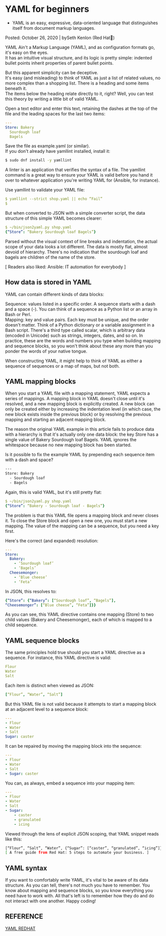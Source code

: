 # YAML for beginners

- YAML is an easy, expressive, data-oriented language that distinguishes itself from document markup languages.

Posted: October 26, 2020 | bySeth Kenlon (Red Hat🎈)

YAML Ain't a Markup Language (YAML), and as configuration formats go, it's easy on the eyes.  
It has an intuitive visual structure, and its logic is pretty simple: indented bullet points inherit properties of parent bullet points.  

But this apparent simplicity can be deceptive.  
It's easy (and misleading) to think of YAML as just a list of related values, no more complex than a shopping list. There is a heading and some items beneath it.  
The items below the heading relate directly to it, right? Well, you can test this theory by writing a little bit of valid YAML.  

Open a text editor and enter this text, retaining the dashes at the top of the file and the leading spaces for the last two items:  

```yaml
---
Store: Bakery
  Sourdough loaf
  Bagels
```

Save the file as example.yaml (or similar).  
If you don't already have yamllint installed, install it:  

```bash
$ sudo dnf install -y yamllint
```  

A linter is an application that verifies the syntax of a file. The yamllint command is a great way to ensure your YAML is valid before you hand it over to whatever application you're writing YAML for (Ansible, for instance).  

Use yamllint to validate your YAML file:  

```yaml
$ yamllint --strict shop.yaml || echo “Fail”
$
```

But when converted to JSON with a simple converter script, the data structure of this simple YAML becomes clearer:  

```yaml
$ ~/bin/json2yaml.py shop.yaml
{“Store”: “Bakery Sourdough loaf Bagels”}
```

Parsed without the visual context of line breaks and indentation, the actual scope of your data looks a lot different. The data is mostly flat, almost devoid of hierarchy. There's no indication that the sourdough loaf and bagels are children of the name of the store.  

[ Readers also liked: Ansible: IT automation for everybody ]  

## How data is stored in YAML
YAML can contain different kinds of data blocks:  

Sequence: values listed in a specific order. A sequence starts with a dash and a space (-). You can think of a sequence as a Python list or an array in Bash or Perl.  
Mapping: key and value pairs. Each key must be unique, and the order doesn't matter. Think of a Python dictionary or a variable assignment in a Bash script.
There's a third type called scalar, which is arbitrary data (encoded in Unicode) such as strings, integers, dates, and so on. In practice, these are the words and numbers you type when building mapping and sequence blocks, so you won't think about these any more than you ponder the words of your native tongue.  

When constructing YAML, it might help to think of YAML as either a sequence of sequences or a map of maps, but not both.  

## YAML mapping blocks
When you start a YAML file with a mapping statement, YAML expects a series of mappings. A mapping block in YAML doesn't close until it's resolved, and a new mapping block is explicitly created. A new block can only be created either by increasing the indentation level (in which case, the new block exists inside the previous block) or by resolving the previous mapping and starting an adjacent mapping block.  

The reason the original YAML example in this article fails to produce data with a hierarchy is that it's actually only one data block: the key Store has a single value of Bakery Sourdough loaf Bagels. YAML ignores the whitespace because no new mapping block has been started.  

Is it possible to fix the example YAML by prepending each sequence item with a dash and space?  

```bash
---
Store: Bakery
  - Sourdough loaf
  - Bagels
``` 

Again, this is valid YAML, but it's still pretty flat:  

```yaml
$ ~/bin/json2yaml.py shop.yaml  
{“Store”: “Bakery - Sourdough loaf - Bagels”}  
```

The problem is that this YAML file opens a mapping block and never closes it. To close the Store block and open a new one, you must start a new mapping. The value of the mapping can be a sequence, but you need a key first.  

Here's the correct (and expanded) resolution:  

```yaml
---
Store:
  Bakery:
    - ‘Sourdough loaf’
    - ‘Bagels’
  Cheesemonger:
    - ‘Blue cheese’
    - ‘Feta’
```

In JSON, this resolves to:  

```yaml
{“Store”: {“Bakery”: [“Sourdough loaf”, “Bagels”],
“Cheesemonger”: [“Blue cheese”, “Feta”]}}
```

As you can see, this YAML directive contains one mapping (Store) to two child values (Bakery and Cheesemonger), each of which is mapped to a child sequence.  

## YAML sequence blocks

The same principles hold true should you start a YAML directive as a sequence. For instance, this YAML directive is valid:  

```yaml
Flour
Water
Salt
```

Each item is distinct when viewed as JSON:  

```yaml
[“Flour”, “Water”, “Salt”]
```

But this YAML file is not valid because it attempts to start a mapping block at an adjacent level to a sequence block:  

```yaml
---
- Flour
- Water
- Salt
Sugar: caster
```

It can be repaired by moving the mapping block into the sequence:  

```yaml
---
- Flour
- Water
- Salt
- Sugar: caster
```

You can, as always, embed a sequence into your mapping item:  

```yaml
---
- Flour
- Water
- Salt
- Sugar:
    - caster
    - granulated
    - icing
```

Viewed through the lens of explicit JSON scoping, that YAML snippet reads like this:  

```bash
[“Flour”, “Salt”, “Water”, {“Sugar”: [“caster”, “granulated”, “icing”]}]
[ A free guide from Red Hat: 5 steps to automate your business. ] 
```

## YAML syntax

If you want to comfortably write YAML, it's vital to be aware of its data structure. As you can tell, there's not much you have to remember. You know about mapping and sequence blocks, so you know everything you need have to work with. All that's left is to remember how they do and do not interact with one another. Happy coding!  

## REFERENCE 
[YAML REDHAT](https://www.redhat.com/sysadmin/yaml-beginners)  
